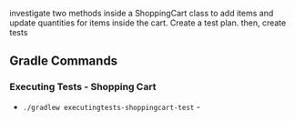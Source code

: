 investigate two methods inside a ShoppingCart class to add items and update quantities for items inside the cart. Create a test plan. then, create tests

## Gradle Commands

### Executing Tests - Shopping Cart

* `./gradlew executingtests-shoppingcart-test` -
